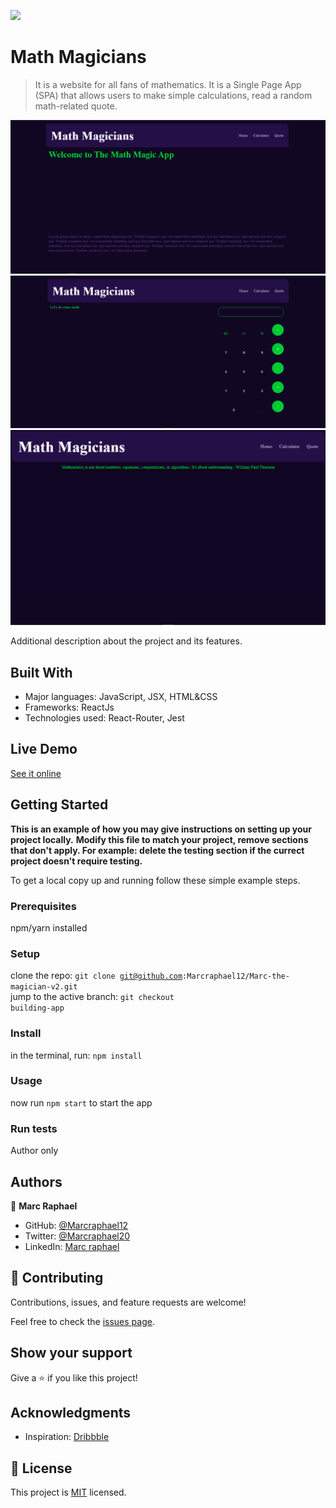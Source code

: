 ![](https://img.shields.io/badge/Microverse-blueviolet)

# Math Magicians

> It is a website for all fans of mathematics. It is a Single Page App (SPA) 
that allows users to make simple calculations, read a random math-related quote.

![screenshot](./bkg1.png)
![screenshot](./bkg2.png)
![screenshot](./bkg3.png)

Additional description about the project and its features.

## Built With

- Major languages: JavaScript, JSX, HTML&CSS
- Frameworks: ReactJs
- Technologies used: React-Router, Jest

## Live Demo

[See it online](https://make-some-math.netlify.app)


## Getting Started

**This is an example of how you may give instructions on setting up your project locally.**
**Modify this file to match your project, remove sections that don't apply. For example: delete the testing section if the currect project doesn't require testing.**


To get a local copy up and running follow these simple example steps.

### Prerequisites
npm/yarn installed

### Setup
clone the repo: <code>git clone git@github.com:Marcraphael12/Marc-the-magician-v2.git</code><br>
jump to the active branch: <code>git checkout building-app</code><br>
### Install
in the terminal, run: <code>npm install</code>
### Usage
now run <code>npm start</code> to start the app
### Run tests
Author only


## Authors

👤 **Marc Raphael**

- GitHub: [@Marcraphael12](https://github.com/Marcraphael12)
- Twitter: [@Marcraphael20](https://twitter.com/MarcRaphael20)
- LinkedIn: [Marc raphael](http://www.linkedin.com/in/marc-raphael-326039204)

## 🤝 Contributing

Contributions, issues, and feature requests are welcome!

Feel free to check the [issues page](https://github.com/Marcraphael12/Marc-the-magician-v2/issue).

## Show your support

Give a ⭐️ if you like this project!

## Acknowledgments

- Inspiration: [Dribbble](https://dribbble.com/search/calculator)

## 📝 License

This project is [MIT](./MIT.md) licensed.
